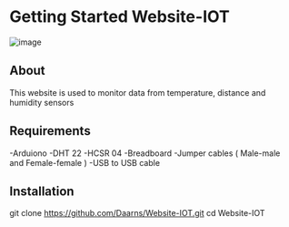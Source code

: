 # Getting Started Website-IOT
![image](https://github.com/user-attachments/assets/3bcce836-fad8-46ba-8ec0-aacc9e3d5e5a)

## About
This website is used to monitor data from temperature, distance and humidity sensors

## Requirements
-Arduiono
-DHT 22
-HCSR 04
-Breadboard
-Jumper cables ( Male-male and Female-female )
-USB to USB cable

## Installation
git clone https://github.com/Daarns/Website-IOT.git
cd Website-IOT
